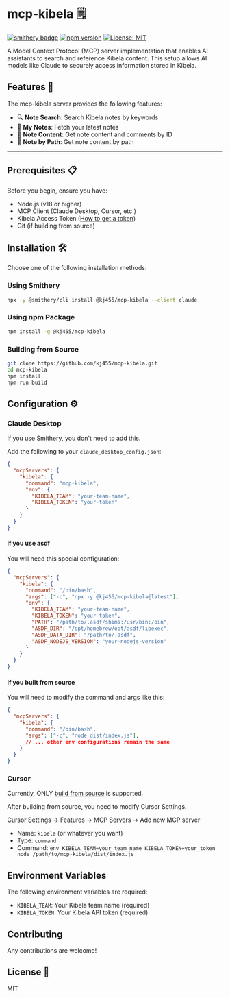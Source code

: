 # mcp-kibela 🗒️

[![smithery badge](https://smithery.ai/badge/@kj455/mcp-kibela)](https://smithery.ai/server/@kj455/mcp-kibela)
[![npm version](https://badge.fury.io/js/@kj455%2Fmcp-kibela.svg)](https://www.npmjs.com/package/@kj455/mcp-kibela)
[![License: MIT](https://img.shields.io/badge/License-MIT-yellow.svg)](https://opensource.org/licenses/MIT)

A Model Context Protocol (MCP) server implementation that enables AI assistants to search and reference Kibela content. This setup allows AI models like Claude to securely access information stored in Kibela.

## Features 🚀

The mcp-kibela server provides the following features:

* 🔍 **Note Search**: Search Kibela notes by keywords
* 📝 **My Notes**: Fetch your latest notes
* 📖 **Note Content**: Get note content and comments by ID
* 🔗 **Note by Path**: Get note content by path
****
## Prerequisites 📋

Before you begin, ensure you have:

* Node.js (v18 or higher)
* MCP Client (Claude Desktop, Cursor, etc.)
* Kibela Access Token ([How to get a token](https://support.kibe.la/hc/ja/articles/360036089931-API%E3%82%A2%E3%82%AF%E3%82%BB%E3%82%B9%E3%83%88%E3%83%BC%E3%82%AF%E3%83%B3%E3%81%AE%E5%8F%96%E5%BE%97%E6%96%B9%E6%B3%95%E3%82%92%E6%95%99%E3%81%88%E3%81%A6%E3%81%8F%E3%81%A0%E3%81%95%E3%81%84))
* Git (if building from source)


## Installation 🛠️

Choose one of the following installation methods:

### Using Smithery
```bash
npx -y @smithery/cli install @kj455/mcp-kibela --client claude
```

### Using npm Package
```bash
npm install -g @kj455/mcp-kibela
```

### Building from Source
```bash
git clone https://github.com/kj455/mcp-kibela.git
cd mcp-kibela
npm install
npm run build
```

## Configuration ⚙️

### Claude Desktop

If you use Smithery, you don't need to add this.

Add the following to your `claude_desktop_config.json`:

```json
{
  "mcpServers": {
    "kibela": {
      "command": "mcp-kibela",
      "env": {
        "KIBELA_TEAM": "your-team-name",
        "KIBELA_TOKEN": "your-token"
      }
    }
  }
}
```

#### If you use asdf
You will need this special configuration:

```json
{
  "mcpServers": {
    "kibela": {
      "command": "/bin/bash",
      "args": ["-c", "npx -y @kj455/mcp-kibela@latest"],
      "env": {
        "KIBELA_TEAM": "your-team-name",
        "KIBELA_TOKEN": "your-token",
        "PATH": "/path/to/.asdf/shims:/usr/bin:/bin",
        "ASDF_DIR": "/opt/homebrew/opt/asdf/libexec",
        "ASDF_DATA_DIR": "/path/to/.asdf",
        "ASDF_NODEJS_VERSION": "your-nodejs-version"
      }
    }
  }
}
```

#### If you built from source
You will need to modify the command and args like this:

```json
{
  "mcpServers": {
    "kibela": {
      "command": "/bin/bash",
      "args": ["-c", "node dist/index.js"],
      // ... other env configurations remain the same
    }
  }
}
```

### Cursor

Currently, ONLY [build from source](https://github.com/kj455/mcp-kibela#building-from-source) is supported.

After building from source, you need to modify Cursor Settings.

Cursor Settings -> Features -> MCP Servers -> Add new MCP server

- Name: `kibela` (or whatever you want)
- Type: `command`
- Command: `env KIBELA_TEAM=your_team_name KIBELA_TOKEN=your_token node /path/to/mcp-kibela/dist/index.js`

## Environment Variables

The following environment variables are required:

* `KIBELA_TEAM`: Your Kibela team name (required)
* `KIBELA_TOKEN`: Your Kibela API token (required)

## Contributing

Any contributions are welcome!

## License 📄

MIT
